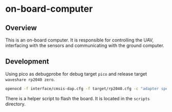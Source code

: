 on-board-computer
=================

Overview
--------

This is an on-board computer. It is responsible for controlling the UAV, interfacing with the sensors and communicating with the ground computer.

Development
-----------

Using pico as debugprobe for debug target `pico` and release target `waveshare rp2040 zero`.

```bash
openocd -f interface/cmsis-dap.cfg -f target/rp2040.cfg -c "adapter speed 5000" -c "program onboard-computer.elf verify reset exit"
```

There is a helper script to flash the board. It is located in the `scripts` directory.
